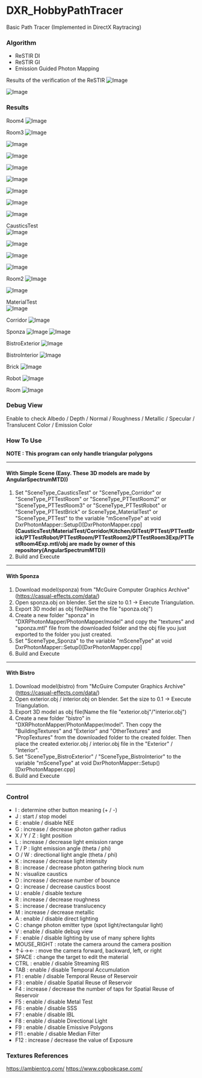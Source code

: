 # DXR_HobbyPathTracer
Basic Path Tracer (Implemented in DirectX Raytracing)

### Algorithm
- ReSTIR DI
- ReSTIR GI
- Emission Guided Photon Mapping  

Results of the verification of the ReSTIR
![Image](https://github.com/user-attachments/assets/dabf56c5-0dc0-4d5b-95b4-b1ef52338e18)

![Image](https://github.com/user-attachments/assets/480066f0-cb5b-4fb5-ad85-f384fe776dc2)

### Results

Room4
![Image](https://github.com/user-attachments/assets/4308a0d8-2649-4947-909a-5b87e9d66003)

Room3
![Image](https://github.com/user-attachments/assets/0a4f5a4c-feb6-4456-8e7b-35655c16047b)

![Image](https://github.com/user-attachments/assets/f9638e9d-714f-42c9-888c-b5cce2b5a893)

![Image](https://github.com/user-attachments/assets/ee7a6be7-2abd-4640-b1e9-887cbda02d6c)

![Image](https://github.com/user-attachments/assets/e112bf30-f3a8-408d-996e-6f16db4e569c)

![Image](https://github.com/user-attachments/assets/645d16ef-61cd-4e4e-ad8a-a039f7496a76)

![Image](https://github.com/user-attachments/assets/e5461695-e2b7-48cc-85da-5648bdc6a69c)

![Image](https://github.com/user-attachments/assets/578b1f1d-0e91-41fc-980d-4d054de2c4c2)

![Image](https://github.com/user-attachments/assets/7fc41304-67e1-4850-a08a-6aa26782168b)

CausticsTest  
![Image](https://github.com/user-attachments/assets/1ad0a7a3-0843-4a2d-9321-e0990e26e826)

![Image](https://github.com/user-attachments/assets/6d0e4aa0-c3b9-4ecb-bee9-25b2f34fe474)

![Image](https://github.com/user-attachments/assets/68b0bbf2-ec02-4857-8873-486380debf2b)

![Image](https://github.com/user-attachments/assets/4761162a-5263-4421-9f66-6433c368416d)

Room2
![Image](https://github.com/user-attachments/assets/306eb43a-a478-49f2-a730-5a3fa13786ce)

![Image](https://github.com/user-attachments/assets/d7d710eb-7a70-4c6c-ad19-010bc7a04dfa)

MaterialTest  
![Image](https://github.com/user-attachments/assets/c0639c7c-a2b8-45f0-bd41-55d1d2165b56)

Corridor
![Image](https://github.com/user-attachments/assets/f0493f5d-c690-47b9-9e86-ec89efe15070)

Sponza
![Image](https://github.com/user-attachments/assets/ec2c5244-89da-46b2-80f4-4b1b6831e48b)
![Image](https://github.com/user-attachments/assets/4a92bbbc-4fe8-4758-a0ed-7645a4f53758)

BistroExterior
![Image](https://github.com/user-attachments/assets/7989bb54-edeb-4b2d-b6bc-93313647f83c)

BistroInterior
![Image](https://github.com/user-attachments/assets/337bb238-cfdb-464c-83e0-d896fc3308bb)

Brick
![Image](https://github.com/user-attachments/assets/47c50ff5-509d-4b15-8819-631598e45860)

Robot
![Image](https://github.com/user-attachments/assets/7f7fd6ca-1521-4ab3-ad51-1e5a44171802)

Room
![Image](https://github.com/user-attachments/assets/4060169f-233c-406c-9e4f-ea0af8c8db94)

### Debug View
Enable to check Albedo / Depth / Normal / Roughness / Metallic / Specular / Translucent Color / Emission Color     

### How To Use
**NOTE : This program can only handle triangular polygons**

---
#### With Simple Scene (Easy. These 3D models are made by AngularSpectrumMTD))
1. Set "SceneType_CausticsTest" or "SceneType_Corridor" or "SceneType_PTTestRoom" or "SceneType_PTTestRoom2"  or "SceneType_PTTestRoom3" or "SceneType_PTTestRobot" or "SceneType_PTTestBrick" or SceneType_MaterialTest" or "SceneType_PTTest" to the variable "mSceneType" at void DxrPhotonMapper::Setup()[DxrPhotonMapper.cpp]  **(CausticsTest/MaterialTest/Corridor/Kitchen/GITest/PTTest/PTTestBrick/PTTestRobot/PTTestRoom/PTTestRoom2/PTTestRoom3Exp/PTTestRoom4Exp.mtl/obj are made by owner of this repository(AngularSpectrumMTD))**
2. Build and Execute  
---
#### With Sponza
1. Download model(sponza) from "McGuire Computer Graphics Archive"(https://casual-effects.com/data/)  
2. Open sponza.obj on blender. Set the size to 0.1 -> Execute Triangulation.  
4. Export 3D model as obj file(Name the file "sponza.obj")  
5. Create a new folder "sponza" in "DXRPhotonMapper/PhotonMapper/model" and copy the "textures" and "sponza.mtl" file from the downloaded folder and the obj file you just exported to the folder you just created.  
6. Set "SceneType_Sponza" to the variable "mSceneType" at void DxrPhotonMapper::Setup()[DxrPhotonMapper.cpp]  
7. Build and Execute
---
#### With Bistro
1. Download model(bistro) from "McGuire Computer Graphics Archive"(https://casual-effects.com/data/)  
2. Open exterior.obj / interior.obj on blender. Set the size to 0.1 -> Execute Triangulation.  
3. Export 3D model as obj file(Name the file "exterior.obj"/"interior.obj")  
4. Create a new folder "bistro" in "DXRPhotonMapper/PhotonMapper/model". Then copy the "BuildingTextures" and "Exterior" and "OtherTextures" and "PropTextures" from the downloaded folder to the created folder. Then place the created exterior.obj / interior.obj file in the "Exterior" / "Interior".  
5. Set "SceneType_BistroExterior" / "SceneType_BistroInterior" to the variable "mSceneType" at void DxrPhotonMapper::Setup()[DxrPhotonMapper.cpp]  
6. Build and Execute  
---

### Control

- I : determine other button meaning (+ / -)
- J : start / stop model
- E : enable / disable NEE
- G : increase / decrease photon gather radius
- X / Y / Z : light position
- L : increase / decrease light emission range
- T / P : light emission angle (theta / phi)
- O / W : directional light angle (theta / phi)
- K : increase / decrease light intensity
- B : increase / decrease photon gathering block num
- N : visualize caustics
- D : increase / decrease number of bounce
- Q : increase / decrease caustics boost
- U : enable / disable texture
- R : increase / decrease roughness
- S : increase / decrease translucency
- M : increase / decrease metallic
- A : enable / disable direct lighting
- C : change photon emitter type (spot light/rectangular light)
- V : enable / disable debug view
- F : enable / disable lighting by use of many sphere lights
- MOUSE_RIGHT : rotate the camera around the camera position
- ↑↓→← : move the camera forward, backward, left, or right
- SPACE : change the target to edit the material
- CTRL : enable / disable Streaming RIS
- TAB : enable / disable Temporal Accumulation  
- F1 : enable / disable Temporal Reuse of Reservoir
- F3 : enable / disable Spatial Reuse of Reservoir
- F4 : increase / decrease the number of taps for Spatial Reuse of Reservoir
- F5 : enable / disable Metal Test
- F6 : enable / disable SSS
- F7 : enable / disable IBL
- F8 : enable / disable Directional Light
- F9 : enable / disable Emissive Polygons
- F11 : enable / disable Median Filter
- F12 : increase / decrease the value of Exposure

### Textures References
https://ambientcg.com/
https://www.cgbookcase.com/